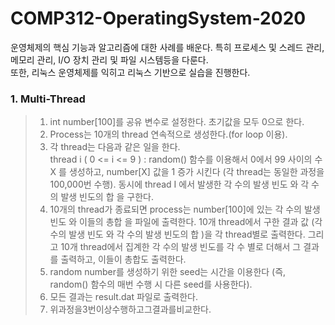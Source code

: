 # COMP312-OperatingSystem-2020
운영체제의 핵심 기능과 알고리즘에 대한 사례를 배운다. 특히 프로세스 및 스레드 관리, 메모리 관리, I/O 장치 관리 및 파일 시스템등을 다룬다.    
또한, 리눅스 운영체제를 익히고 리눅스 기반으로 실습을 진행한다. 






### 1. Multi-Thread
> 1. int number[100]를 공유 변수로 설정한다. 초기값을 모두 0으로 한다.  
> 2. Process는 10개의 thread 연속적으로 생성한다.(for loop 이용). 
> 3. 각 thread는 다음과 같은 일을 한다.  
> thread i ( 0 <= i <= 9 ) : random() 함수를 이용해서 0에서 99 사이의 수 X 를 생성하고, number[X] 값을 1 증가 시킨다 (각 thread는 동일한 과정을 100,000번 수행). 동시에 thread I 에서 발생한 각 수의 발생 빈도 와 각 수의 발생 빈도의 합 을 구한다.   
> 4. 10개의 thread가 종료되면 process는 number[100]에 있는 각 수의 발생 빈도 와 이들의 총합 을 파일에 출력한다. 10개 thread에서 구한 결과 값 (각 수의 발생 빈도 와 각 수의 발생 빈도의 합 )을 각 thread별로 출력한다. 그리고 10개 thread에서 집계한 각 수의 발생 빈도를 각 수 별로 더해서 그 결과를 출력하고, 이들이 총합도 출력한다.  
> 5. random number를 생성하기 위한 seed는 시간을 이용한다 (즉, random() 함수의 매번 수행 시 다른 seed를 사용한다).  
> 6. 모든 결과는 result.dat 파일로 출력한다.  
> 7. 위과정을3번이상수행하고그결과를비교한다.  

